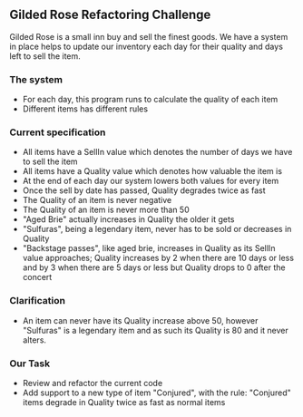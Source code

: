 ## Gilded Rose Refactoring Challenge

Gilded Rose is a small inn buy and sell the finest goods. We have a system in place helps to update our inventory each day for their quality and days left to sell the item.

### The system
- For each day, this program runs to calculate the quality of each item
- Different items has different rules

### Current specification
- All items have a SellIn value which denotes the number of days we have to sell the item
- All items have a Quality value which denotes how valuable the item is
- At the end of each day our system lowers both values for every item
- Once the sell by date has passed, Quality degrades twice as fast
- The Quality of an item is never negative
- The Quality of an item is never more than 50
- "Aged Brie" actually increases in Quality the older it gets
- "Sulfuras", being a legendary item, never has to be sold or decreases in Quality
- "Backstage passes", like aged brie, increases in Quality as its SellIn value approaches; Quality increases by 2 when there are 10 days or less and by 3 when there are 5 days or less but Quality drops to 0 after the concert

### Clarification
- An item can never have its Quality increase above 50, however "Sulfuras" is a legendary item and as such its Quality is 80 and it never alters.

### Our Task
- Review and refactor the current code
- Add support to a new type of item "Conjured", with the rule: "Conjured" items degrade in Quality twice as fast as normal items
